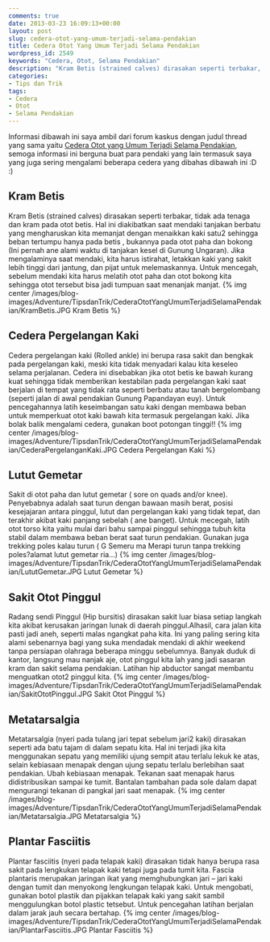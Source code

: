 ```yaml
---
comments: true
date: 2013-03-23 16:09:13+00:00
layout: post
slug: cedera-otot-yang-umum-terjadi-selama-pendakian
title: Cedera Otot Yang Umum Terjadi Selama Pendakian
wordpress_id: 2549
keywords: "Cedera, Otot, Selama Pendakian"
description: "Kram Betis (strained calves) dirasakan seperti terbakar, tidak ada tenaga dan kram pada otot betis. Hal ini diakibatkan saat mendaki tanjakan berbatu yang mengharuskan kita memanjat"
categories:
- Tips dan Trik
tags:
- Cedera
- Otot
- Selama Pendakian
---
```


Informasi dibawah ini saya ambil dari forum kaskus dengan judul thread yang sama yaitu [Cedera Otot yang Umum Terjadi Selama Pendakian](http://www.kaskus.co.id/thread/513aaab5552acf0667000003/cedera-otot-yang-umum-terjadi-selama-pendakian/), semoga informasi ini berguna buat para pendaki yang lain termasuk saya yang juga sering mengalami beberapa cedera yang dibahas dibawah ini :D :)

## Kram Betis

Kram Betis (strained calves) dirasakan seperti terbakar, tidak ada tenaga dan kram pada otot betis. Hal ini diakibatkan saat mendaki tanjakan berbatu yang mengharuskan kita memanjat dengan menaikkan kaki satu2 sehingga beban tertumpu hanya pada betis , bukannya pada otot paha dan bokong (Ini pernah ane alami waktu di tanjakan kesel di Gunung Ungaran). Jika mengalaminya saat mendaki, kita harus istirahat, letakkan kaki yang sakit lebih tinggi dari jantung, dan pijat untuk melemaskannya. Untuk mencegah, sebelum mendaki kita harus melatih otot paha dan otot bokong kita sehingga otot tersebut bisa jadi tumpuan saat menanjak manjat. 
{% img center /images/blog-images/Adventure/TipsdanTrik/CederaOtotYangUmumTerjadiSelamaPendakian/KramBetis.JPG Kram Betis %}
<!-- more -->

## Cedera Pergelangan Kaki


Cedera pergelangan kaki (Rolled ankle) ini berupa rasa sakit dan bengkak pada pergelangan kaki, meski kita tidak menyadari kalau kita keseleo selama perjalanan. Cedera ini disebabkan jika otot betis ke bawah kurang kuat sehingga tidak memberikan kestabilan pada pergelangan kaki saat berjalan di tempat yang tidak rata seperti berbatu atau tanah bergelombang (seperti jalan di awal pendakian Gunung Papandayan euy). Untuk pencegahannya latih keseimbangan satu kaki dengan membawa beban untuk memperkuat otot kaki bawah kita termasuk pergelangan kaki. Jika bolak balik mengalami cedera, gunakan boot potongan tinggi!!
{% img center /images/blog-images/Adventure/TipsdanTrik/CederaOtotYangUmumTerjadiSelamaPendakian/CederaPergelanganKaki.JPG Cedera Pergelangan Kaki %}

## Lutut Gemetar

Sakit di otot paha dan lutut gemetar ( sore on quads and/or knee). Penyebabnya adalah saat turun dengan bawaan masih berat, posisi kesejajaran antara pinggul, lutut dan pergelangan kaki yang tidak tepat, dan terakhir akibat kaki panjang sebelah ( ane banget). Untuk mecegah, latih otot torso kita yaitu mulai dari bahu sampai pinggul sehingga tubuh kita stabil dalam membawa beban berat saat turun pendakian. Gunakan juga trekking poles kalau turun ( G Semeru ma Merapi turun tanpa trekking poles?alamat lutut gemetar ria…) 
{% img center /images/blog-images/Adventure/TipsdanTrik/CederaOtotYangUmumTerjadiSelamaPendakian/LututGemetar.JPG Lutut Gemetar %}

## Sakit Otot Pinggul

Radang sendi Pinggul (Hip bursitis) dirasakan sakit luar biasa setiap langkah kita akibat kerusakan jaringan lunak di daerah pinggul.Alhasil, cara jalan kita pasti jadi aneh, seperti malas ngangkat paha kita. Ini yang paling sering kita alami sebenarnya bagi yang suka mendadak mendaki di akhir weekend tanpa persiapan olahraga beberapa minggu sebelumnya. Banyak duduk di kantor, langsung mau nanjak aje, otot pinggul kita lah yang jadi sasaran kram dan sakit selama pendakian. Latihan hip abductor sangat membantu menguatkan otot2 pinggul kita. 
{% img center /images/blog-images/Adventure/TipsdanTrik/CederaOtotYangUmumTerjadiSelamaPendakian/SakitOtotPinggul.JPG Sakit Otot Pinggul %}

## Metatarsalgia

Metatarsalgia (nyeri pada tulang jari tepat sebelum jari2 kaki) dirasakan seperti ada batu tajam di dalam sepatu kita. Hal ini terjadi jika kita menggunakan sepatu yang memiliki ujung sempit atau terlalu lekuk ke atas, selain kebiasaan menapak dengan ujung sepatu terlalu berlebihan saat pendakian. Ubah kebiasaan menapak. Tekanan saat menapak harus didistribusikan sampai ke tumit. Bantalan tambahan pada sole dalam dapat mengurangi tekanan di pangkal jari saat menapak.
{% img center /images/blog-images/Adventure/TipsdanTrik/CederaOtotYangUmumTerjadiSelamaPendakian/Metatarsalgia.JPG Metatarsalgia %}

## Plantar Fasciitis

Plantar fasciitis (nyeri pada telapak kaki) dirasakan tidak hanya berupa rasa sakit pada lengkukan telapak kaki tetapi juga pada tumit kita. Fascia plantaris merupakan jaringan ikat yang memghubungkan jari – jari kaki dengan tumit dan menyokong lengkungan telapak kaki. Untuk mengobati, gunakan botol plastik dan pijakkan telapak kaki yang sakit sambil menggulungkan botol plastic tetsebut. Untuk pencegahan latihan berjalan dalam jarak jauh secara bertahap.
{% img center /images/blog-images/Adventure/TipsdanTrik/CederaOtotYangUmumTerjadiSelamaPendakian/PlantarFasciitis.JPG Plantar Fasciitis %}